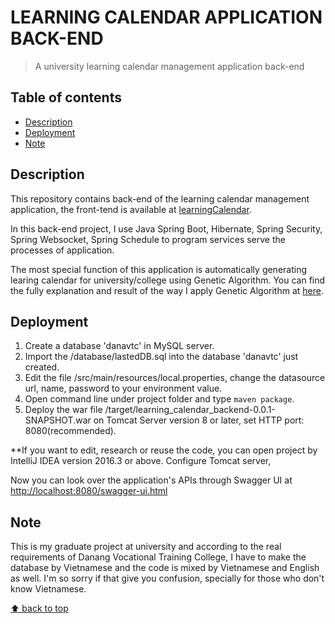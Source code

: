 # LEARNING CALENDAR APPLICATION BACK-END
> A university learning calendar management application back-end

## Table of contents
* [Description](#description)  
* [Deployment](#deployment)  
* [Note](#note)

## Description
This repository contains back-end of the learning calendar management application, the front-tend is available at [learningCalendar](https://github.com/nmtri881994/learningCalendar).  

In this back-end project, I use Java Spring Boot, Hibernate, Spring Security, Spring Websocket, Spring Schedule to program services serve the processes of application.
 
The most special function of this application is automatically generating learing calendar for university/college using Genetic Algorithm.
You can find the fully explanation and result of the way I apply Genetic Algorithm at [here](https://github.com/nmtri881994/Genetic-Algorithm-apply-on-generating-learning-calendar).

## Deployment
1. Create a database 'danavtc' in MySQL server.
2. Import the /database/lastedDB.sql into the database 'danavtc' just created.
3. Edit the file /src/main/resources/local.properties, change the datasource url, name, password to your environment value.
4. Open command line under project folder and type `maven package`.
5. Deploy the war file /target/learning_calendar_backend-0.0.1-SNAPSHOT.war on Tomcat Server version 8 or later, set HTTP port: 8080(recommended).

**If you want to edit, research or reuse the code, you can open project by IntelliJ IDEA version 2016.3 or above. Configure Tomcat server, 

Now you can look over the application's APIs through Swagger UI at [http://localhost:8080/swagger-ui.html](http://localhost:8080/swagger-ui.html)

## Note
This is my graduate project at university and according to the real requirements of Danang Vocational Training College,
I have to make the database by Vietnamese and the code is mixed by Vietnamese and English as well.
I'm so sorry if that give you confusion, specially for those who don't know Vietnamese.

[⬆ back to top](#table-of-contents)